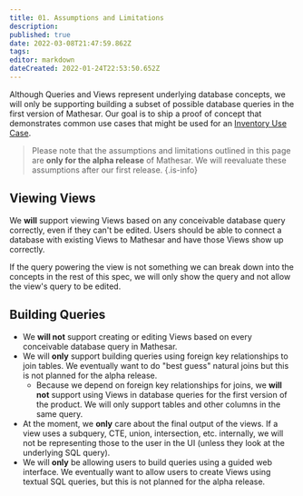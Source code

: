 ```yaml
---
title: 01. Assumptions and Limitations
description: 
published: true
date: 2022-03-08T21:47:59.862Z
tags: 
editor: markdown
dateCreated: 2022-01-24T22:53:50.652Z
---
```


Although Queries and Views represent underlying database concepts, we will only be supporting building a subset of possible database queries in the first version of Mathesar. Our goal is to ship a proof of concept that demonstrates common use cases that might be used for an [Inventory Use Case](/en/design/exploration/use-cases/inventory-use-case).

> Please note that the assumptions and limitations outlined in this page are **only for the alpha release** of Mathesar. We will reevaluate these assumptions after our first release.
{.is-info}


## Viewing Views
We **will** support viewing Views based on any conceivable database query correctly, even if they can't be edited. Users should be able to connect a database with existing Views to Mathesar and have those Views show up correctly.

If the query powering the view is not something we can break down into the concepts in the rest of this spec, we will only show the query and not allow the view's query to be edited.

## Building Queries
- We **will not** support creating or editing Views based on every conceivable database query in Mathesar.
- We will **only** support building queries using foreign key relationships to join tables. We eventually want to do "best guess" natural joins but this is not planned for the alpha release.
    - Because we depend on foreign key relationships for joins, we **will not** support using Views in database queries for the first version of the product. We will only support tables and other columns in the same query. 
- At the moment, we **only** care about the final output of the views. If a view uses a subquery, CTE, union, intersection, etc. internally, we will not be representing those to the user in the UI (unless they look at the underlying SQL query).
- We will **only** be allowing users to build queries using a guided web interface. We eventually want to allow users to create Views using textual SQL queries, but this is not planned for the alpha release.